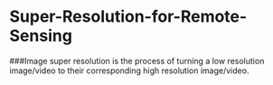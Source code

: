 # Super-Resolution-for-Remote-Sensing
###Image super resolution is the process of turning a low resolution image/video to their corresponding high resolution image/video.
